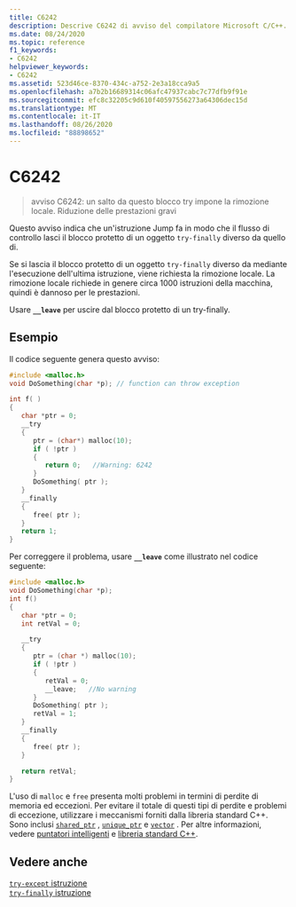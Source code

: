 ```yaml
---
title: C6242
description: Descrive C6242 di avviso del compilatore Microsoft C/C++.
ms.date: 08/24/2020
ms.topic: reference
f1_keywords:
- C6242
helpviewer_keywords:
- C6242
ms.assetid: 523d46ce-8370-434c-a752-2e3a18cca9a5
ms.openlocfilehash: a7b2b16689314c06afc47937cabc7c77dfb9f91e
ms.sourcegitcommit: efc8c32205c9d610f40597556273a64306dec15d
ms.translationtype: MT
ms.contentlocale: it-IT
ms.lasthandoff: 08/26/2020
ms.locfileid: "88898652"
---
```

# <a name="c6242"></a>C6242

> avviso C6242: un salto da questo blocco try impone la rimozione locale. Riduzione delle prestazioni gravi

Questo avviso indica che un'istruzione Jump fa in modo che il flusso di controllo lasci il blocco protetto di un oggetto `try-finally` diverso da quello di.

Se si lascia il blocco protetto di un oggetto `try-finally` diverso da mediante l'esecuzione dell'ultima istruzione, viene richiesta la rimozione locale. La rimozione locale richiede in genere circa 1000 istruzioni della macchina, quindi è dannoso per le prestazioni.

Usare **`__leave`** per uscire dal blocco protetto di un try-finally.

## <a name="example"></a>Esempio

Il codice seguente genera questo avviso:

```cpp
#include <malloc.h>
void DoSomething(char *p); // function can throw exception

int f( )
{
   char *ptr = 0;
   __try
   {
      ptr = (char*) malloc(10);
      if ( !ptr )
      {
         return 0;   //Warning: 6242
      }
      DoSomething( ptr );
   }
   __finally
   {
      free( ptr );
   }
   return 1;
}
```

Per correggere il problema, usare **`__leave`** come illustrato nel codice seguente:

```cpp
#include <malloc.h>
void DoSomething(char *p);
int f()
{
   char *ptr = 0;
   int retVal = 0;

   __try
   {
      ptr = (char *) malloc(10);
      if ( !ptr )
      {
         retVal = 0;
         __leave;   //No warning
      }
      DoSomething( ptr );
      retVal = 1;
   }
   __finally
   {
      free( ptr );
   }

   return retVal;
}
```

L'uso di `malloc` e `free` presenta molti problemi in termini di perdite di memoria ed eccezioni. Per evitare il totale di questi tipi di perdite e problemi di eccezione, utilizzare i meccanismi forniti dalla libreria standard C++. Sono inclusi [`shared_ptr`](/cpp/standard-library/shared-ptr-class) , [`unique_ptr`](/cpp/standard-library/unique-ptr-class) e [`vector`](/cpp/standard-library/vector) . Per altre informazioni, vedere [puntatori intelligenti](/cpp/cpp/smart-pointers-modern-cpp) e [libreria standard C++](/cpp/standard-library/cpp-standard-library-reference).

## <a name="see-also"></a>Vedere anche

[`try-except` istruzione](/cpp/cpp/try-except-statement)\
[`try-finally` istruzione](/cpp/cpp/try-finally-statement)
